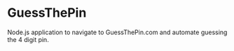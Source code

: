 # GuessThePin
Node.js application to navigate to GuessThePin.com and automate guessing the 4 digit pin. 
